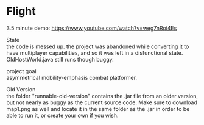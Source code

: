 # Flight

3.5 minute demo: https://www.youtube.com/watch?v=weg7nRoi4Es

State  
the code is messed up. the project was abandoned while converting it to have multiplayer capabilities, and so it was left in a disfunctional state. OldHostWorld.java still runs though buggy.


project goal  
asymmetrical mobility-emphasis combat platformer.

Old Version  
the folder "runnable-old-version" contains the .jar file from an older version, but not nearly as buggy as the current source code. Make sure to download map1.png as well and locate it in the same folder as the .jar in order to be able to run it, or create your own if you wish.
